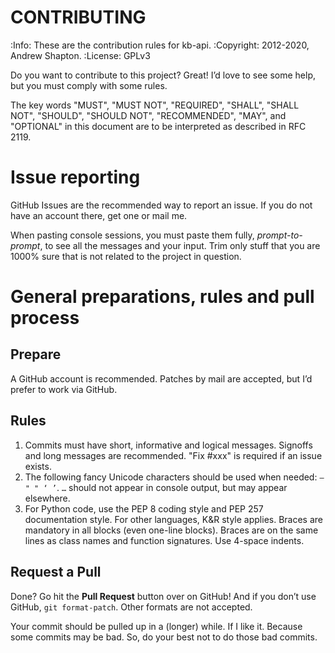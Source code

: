# CONTRIBUTING

:Info: These are the contribution rules for kb-api.
:Copyright: 2012-2020, Andrew Shapton.
:License: GPLv3

Do you want to contribute to this project?  Great!  I’d love to see some help,
but you must comply with some rules.

The key words "MUST", "MUST NOT", "REQUIRED", "SHALL", "SHALL
NOT", "SHOULD", "SHOULD NOT", "RECOMMENDED",  "MAY", and
"OPTIONAL" in this document are to be interpreted as described in
RFC 2119.

# Issue reporting

GitHub Issues are the recommended way to report an issue.  If you do not have an
account there, get one or mail me.

When pasting console sessions, you must paste them fully, *prompt-to-prompt*,
to see all the messages and your input.  Trim only stuff that you are 1000%
sure that is not related to the project in question.

# General preparations, rules and pull process

## Prepare

A GitHub account is recommended.  Patches by mail are accepted, but I’d prefer
to work via GitHub.


## Rules

1. Commits must have short, informative and logical messages.  Signoffs and
   long messages are recommended.  "Fix #xxx" is required if an issue
   exists.
2. The following fancy Unicode characters should be used when
   needed: ``— " " ‘ ’``. ``…`` should not appear in console output, but may
   appear elsewhere.
3. For Python code, use the PEP 8 coding style and PEP 257 documentation style.
   For other languages, K&R style applies. Braces are mandatory in all blocks
   (even one-line blocks). Braces are on the same lines as class names and
   function signatures. Use 4-space indents.

## Request a Pull

Done?  Go hit the **Pull Request** button over on GitHub!  And if you don’t
use GitHub, ``git format-patch``.  Other formats are not accepted.

Your commit should be pulled up in a (longer) while.  If I like it.  Because
some commits may be bad.  So, do your best not to do those bad commits.
